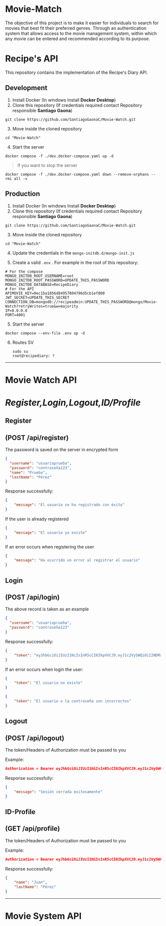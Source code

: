 # Movie-Match

The objective of this project is to make it easier for individuals to search for movies that best fit their preferred genres. Through an authentication system that allows access to the movie management system, within which any movie can be entered and recommended according to its purpose.

# Recipe's API

This repository contains the implementation of the Recipe's Diary API.

## Development

1. Install Docker (In windows Install **Docker Desktop**)
2. Clone this repository (If credentials required contact Repository responsible **Santiago Gaona**)

```shell
git clone https://github.com/SantiagoGaonaC/Movie-Watch.git
```

3. Move inside the cloned repository

```shell
cd "Movie-Watch"
```

4. Start the server

```
docker compose -f ./dev.docker-compose.yaml up -d
```

> If you want to stop the server

```
docker compose -f ./dev.docker-compose.yaml down --remove-orphans --rmi all -v
```

## Production

1. Install Docker (In windows Install **Docker Desktop**)
2. Clone this repository (If credentials required contact Repository responsible **Santiago Gaona**)

```shell
git clone https://github.com/SantiagoGaonaC/Movie-Watch.git
```

3. Move inside the cloned repository

```shell
cd "Movie-Watch"
```

4. Update the credentials in the `mongo-initdb.d/mongo-init.js`

5. Create a valid `.env` . For example in the root of this repository:

```
# For the compose
MONGO_INITDB_ROOT_USERNAME=root
MONGO_INITDB_ROOT_PASSWORD=UPDATE_THIS_PASSWORD
MONGO_INITDB_DATABASE=RecipeDiary
# For the API
APIMOVIE_KEY=0ec1ba1856d84957804796d5cb1ef800
JWT_SECRET=UPDATE_THIS_SECRET
CONNECTION_DB=mongodb://recipeadmin:UPDATE_THIS_PASSWORD@mongo/Movie-Watch?retryWrites=true&w=majority
IP=0.0.0.0
PORT=4001
```

5. Start the server

```
docker compose --env-file .env up -d
```

6. Routes SV
   
   ```
   sudo su
   root@recipediary: ?
   ```

---

# Movie Watch API

# ***Register,Login,Logout,ID/Profile***

## Register

## (POST /api/register)

The password is saved on the server in encrypted form

```json
{
  "username": "usuarioprueba",
  "password": "contraseña123",
  "name": "Prueba",
  "lastName": "Pérez"
}
```

Response successfully:

```json
{
    "message": "El usuario se ha registrado con éxito"
}
```

If the user is already registered

```json
{
    "message": "El usuario ya existe"
}
```

If an error occurs when registering the user

```json
{
    "message": "Ha ocurrido un error al registrar el usuario"
}
```

## Login

## (POST /api/login)

The above record is taken as an example

```json
{
  "username": "usuarioprueba",
  "password": "contraseña123"
}
```

Response successfully:

```json
{
    "token": "eyJhbGciOiJIUzI1NiIsInR5cCI6IkpXVCJ9.eyJ1c2VySWQiOiI2NDMxYjYyMzhjMDIzOTE1YzQ0YzJmMzciLCJpYXQiOjE2ODEwODk2OTZ9.Lrw-W0lPPxbBXbeCPmYJzZXtW2mAV5nmt6HTZ5UBFxY"
}
```

If an error occurs when login the user:

```json
{
    "token": "El usuario no existe"
}
```

```json
{
    "token": "El usuario o la contraseña son incorrectos"
}
```

## Logout

## (POST /api/logout)

The token/Headers of Authorization must be passed to you

Example:

```json
Authorization = Bearer eyJhbGciOiJIUzI1NiIsInR5cCI6IkpXVCJ9.eyJ1c2VySWQiOiI2NDQ0YTRjMzg1MDI2YjA5MWIwY2U1YjQiLCJpYXQiOjE2ODIyMjAyNzAsImV4cCI6MTY4MjI2MzQ3MH0.txoDCxnL1uQ97BxbKfbCA-2L3IeLh6ww078R3g3bFQQ
```

Response successfully:

```json
{
    "message": "Sesión cerrada exitosamente"
}
```

## ID-Profile

## (GET /api/profile)

The token/Headers of Authorization must be passed to you

Example:

```json
Authorization = Bearer eyJhbGciOiJIUzI1NiIsInR5cCI6IkpXVCJ9.eyJ1c2VySWQiOiI2NDQ0YTRjMzg1MDI2YjA5MWIwY2U1YjQiLCJpYXQiOjE2ODIyMjAyNzAsImV4cCI6MTY4MjI2MzQ3MH0.txoDCxnL1uQ97BxbKfbCA-2L3IeLh6ww078R3g3bFQQResponse successfully:
```

Response successfully:

```json
{
    "name": "Juan",
    "lastName": "Pérez"
}
```

---

# Movie System API
